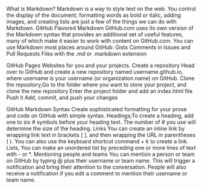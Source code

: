 What is Markdown?
Markdown is a way to style text on the web. You control the display of the document; formatting words as bold or italic, adding images, and creating lists are just a few of the things we can do with Markdown.
GitHub Flavored Markdown
GitHub.com uses its own version of the Markdown syntax that provides an additional set of useful features, many of which make it easier to work with content on GitHub.com.
You can use Markdown most places around GitHub:
Gists
Comments in Issues and Pull Requests
Files with the .md or .markdown extension

GitHub Pages
Websites for you and your projects.
Create a repository
Head over to GitHub and create a new repository named username.github.io, where username is your username (or organization name) on GitHub.
Clone the repository,Go to the folder where you want to store your project, and clone the new repository
Enter the project folder and add an index.html file
Push it
Add, commit, and push your changes

GitHub Markdown Syntax
Create sophisticated formatting for your prose and code on GitHub with simple syntax.
Headings;To create a heading, add one to six # symbols before your heading text. The number of # you use will determine the size of the heading.
Links
You can create an inline link by wrapping link text in brackets [ ], and then wrapping the URL in parentheses ( ). You can also use the keyboard shortcut command + k to create a link.
Lists, You can make an unordered list by preceding one or more lines of text with - or *.
Mentioning people and teams
You can mention a person or team on GitHub by typing @ plus their username or team name. This will trigger a notification and bring their attention to the conversation. People will also receive a notification if you edit a comment to mention their username or team name.
